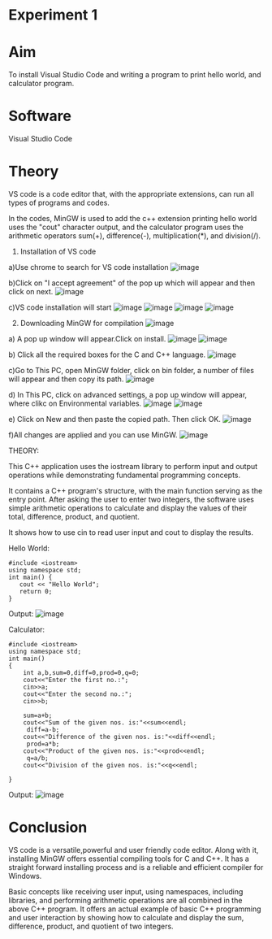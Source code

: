# Experiment 1
# Aim 
To install Visual Studio Code and writing a program to print hello world, and calculator program.
# Software
Visual Studio Code
# Theory
VS code is a code editor that, with the appropriate extensions, can run all types of programs and codes.

In the codes, MinGW is used to add the c++ extension printing hello world uses the "cout" character output, and the calculator program uses the arithmetic operators sum(+), difference(-), multiplication(*), and division(/).

1) Installation of VS code

   
 a)Use chrome to search for VS code installation
   ![image](https://github.com/user-attachments/assets/965eacc0-2265-491e-9b1b-cda7643c96c1)

 
 b)Click on "I accept agreement" of the pop up which will appear and then click on next.
![image](https://github.com/user-attachments/assets/c15c3399-d76b-4162-9549-25b72b735c15)


c)VS code installation will start
![image](https://github.com/user-attachments/assets/1a469112-4f4f-451b-a745-9deca62f0a8b)
![image](https://github.com/user-attachments/assets/0cb429ff-5e44-415b-8e55-70b0616a6885)
![image](https://github.com/user-attachments/assets/08ecc2f7-3721-424c-97fa-b780956b748e)
![image](https://github.com/user-attachments/assets/5a5c40b5-37ea-418b-aa4d-1f4bdb3ac9ad)


2) Downloading MinGW for compilation 
![image](https://github.com/user-attachments/assets/e33198df-7d07-4f07-bca7-5851235127fe)


a) A pop up window will appear.Click on install.
![image](https://github.com/user-attachments/assets/31162aa4-c1ed-4092-88c4-9915c0288eeb)
![image](https://github.com/user-attachments/assets/857b8b52-aac2-4ee7-b8f4-26938f02aeee)


b) Click all the required boxes for the C and C++ language.
![image](https://github.com/user-attachments/assets/ae58e9db-4fad-4e11-9106-80aa7cf1919d)


c)Go to This PC, open MinGW folder, click on bin folder, a number of files will appear and then copy its path.
![image](https://github.com/user-attachments/assets/f8cea8df-cf33-4157-9515-fca0e8c807bc)


d) In This PC, click on advanced settings, a pop up window will appear, where clikc on Environmental variables.
![image](https://github.com/user-attachments/assets/43db6909-afcc-4b96-8d68-65c34394786f)
![image](https://github.com/user-attachments/assets/c3ae1d96-361f-496a-8ff0-0fef6b1bb3be)


e) Click on New and then paste the copied path. Then click OK.
![image](https://github.com/user-attachments/assets/6b0bb4f3-e4f5-46d4-be81-57cc712e9cc1)


f)All changes are applied and you can use MinGW.
![image](https://github.com/user-attachments/assets/1ec84834-28c0-4647-bb0f-c213050252ec)

THEORY:

This C++ application uses the iostream library to perform input and output operations while demonstrating fundamental programming concepts. 

It contains a C++ program's structure, with the main function serving as the entry point. After asking the user to enter two integers, the software uses simple arithmetic operations to calculate and display the values of their total, difference, product, and quotient. 

It shows how to use cin to read user input and cout to display the results.


Hello World:

```
#include <iostream>
using namespace std;
int main() {
   cout << "Hello World"; 
   return 0;
}
```

Output:
![image](https://github.com/user-attachments/assets/430265ab-1b23-4203-b523-290f8e1de046)

Calculator:
```
#include <iostream>
using namespace std;
int main()
{
    int a,b,sum=0,diff=0,prod=0,q=0;
    cout<<"Enter the first no.:";
    cin>>a;
    cout<<"Enter the second no.:";
    cin>>b;
   
    sum=a+b;
    cout<<"Sum of the given nos. is:"<<sum<<endl;
     diff=a-b;
    cout<<"Difference of the given nos. is:"<<diff<<endl;
     prod=a*b;
    cout<<"Product of the given nos. is:"<<prod<<endl;
     q=a/b;
    cout<<"Division of the given nos. is:"<<q<<endl;
   
}
```
Output:
![image](https://github.com/user-attachments/assets/94d770f6-c3d0-4a32-b5dd-c2ecded6ff40)

# Conclusion 

VS code is a versatile,powerful and user friendly code editor. Along with it, installing MinGW offers essential compiling tools for C and C++. It has a straight forward installing process and is a reliable and efficient compiler for Windows.

Basic concepts like receiving user input, using namespaces, including libraries, and performing arithmetic operations are all combined in the above C++ program. It offers an actual example of basic C++ programming and user interaction by showing how to calculate and display the sum, difference, product, and quotient of two integers.
